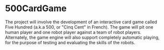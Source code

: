 500CardGame
===========

The project will involve the development of an interactive card game called Five Hundred (a.k.a 500, or "Cinq Cent" in French). The game will pit one human player and one robot player against a team of robot players. Alternately, the game engine will also support completely automatic playing, for the purpose of testing and evaluating the skills of the robots. 
